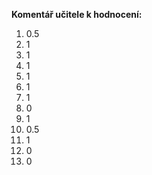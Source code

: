 **Komentář učitele k hodnocení:**
1. 0.5
2. 1
3. 1
4. 1
5. 1
6. 1
7. 1
8. 0
9. 1
10. 0.5
11. 1
12. 0
13. 0
